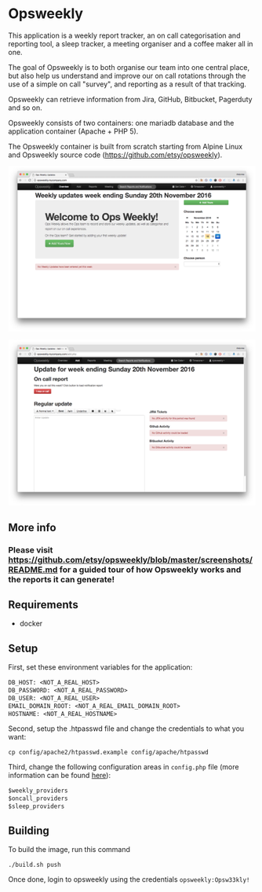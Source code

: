 #   Opsweekly

This application is a weekly report tracker, an on call categorisation and reporting tool, a sleep tracker, a meeting organiser and a coffee maker all in one.

The goal of Opsweekly is to both organise our team into one central place, but also help us understand and improve our on call rotations through the use of a simple on call "survey", and reporting as a result of that tracking.

Opsweekly can retrieve information from Jira, GitHub, Bitbucket, Pagerduty and so on.

Opsweekly consists of two containers: one mariadb database and the application container (Apache + PHP 5).

The Opsweekly container is built from scratch starting from Alpine Linux and Opsweekly source code (https://github.com/etsy/opsweekly).

![homepage](doc/opsweekly-home.png)

![update](doc/opsweekly-update.png)

## More info
### Please visit <https://github.com/etsy/opsweekly/blob/master/screenshots/README.md> for a guided tour of how Opsweekly works and the reports it can generate!

## Requirements
- docker

## Setup
First, set these environment variables for the application:
```
DB_HOST: <NOT_A_REAL_HOST>
DB_PASSWORD: <NOT_A_REAL_PASSWORD>
DB_USER: <NOT_A_REAL_USER>
EMAIL_DOMAIN_ROOT: <NOT_A_REAL_EMAIL_DOMAIN_ROOT>
HOSTNAME: <NOT_A_REAL_HOSTNAME>
```

Second, setup the .htpasswd file and change the credentials to what you want:
```
cp config/apache2/htpasswd.example config/apache/htpasswd
```

Third, change the following configuration areas in `config.php` file (more information can be found [here](https://github.com/etsy/opsweekly)):
```
$weekly_providers
$oncall_providers
$sleep_providers
```

## Building
To build the image, run this command
```
./build.sh push
```

Once done, login to opsweekly using the credentials `opsweekly:Opsw33kly!`
